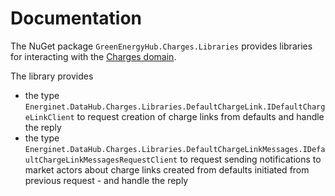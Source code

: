 # Documentation

The NuGet package `GreenEnergyHub.Charges.Libraries` provides libraries for interacting with the [Charges domain](https://github.com/Energinet-DataHub/geh-charges).

The library provides

- the type `Energinet.DataHub.Charges.Libraries.DefaultChargeLink.IDefaultChargeLinkClient` to request creation of charge links from defaults and handle the reply
- the type `Energinet.DataHub.Charges.Libraries.DefaultChargeLinkMessages.IDefaultChargeLinkMessagesRequestClient` to request sending notifications to market actors about charge links created from defaults initiated from previous request - and handle the reply
